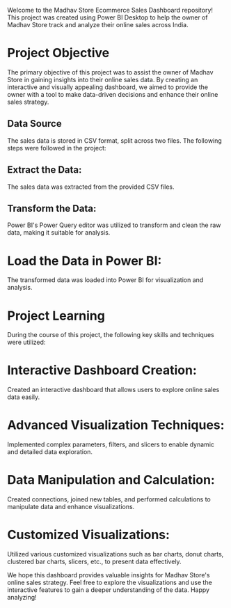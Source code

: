 Welcome to the Madhav Store Ecommerce Sales Dashboard repository! This project was created using Power BI Desktop to help the owner of Madhav Store track and analyze their online sales across India.

# Project Objective

The primary objective of this project was to assist the owner of Madhav Store in gaining insights into their online sales data. By creating an interactive and visually appealing dashboard, we aimed to provide the owner with a tool to make data-driven decisions and enhance their online sales strategy.

## Data Source

The sales data is stored in CSV format, split across two files. The following steps were followed in the project:

## Extract the Data:
The sales data was extracted from the provided CSV files.
## Transform the Data:
Power BI's Power Query editor was utilized to transform and clean the raw data, making it suitable for analysis.
# Load the Data in Power BI:
The transformed data was loaded into Power BI for visualization and analysis.

# Project Learning

During the course of this project, the following key skills and techniques were utilized:

# Interactive Dashboard Creation: 
Created an interactive dashboard that allows users to explore online sales data easily.
# Advanced Visualization Techniques: 
Implemented complex parameters, filters, and slicers to enable dynamic and detailed data exploration.
# Data Manipulation and Calculation: 
Created connections, joined new tables, and performed calculations to manipulate data and enhance visualizations.
# Customized Visualizations:
Utilized various customized visualizations such as bar charts, donut charts, clustered bar charts, slicers, etc., to present data effectively.

We hope this dashboard provides valuable insights for Madhav Store's online sales strategy. Feel free to explore the visualizations and use the interactive features to gain a deeper understanding of the data. Happy analyzing!
